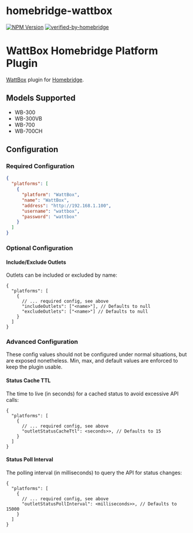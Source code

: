 # homebridge-wattbox

[![NPM Version](https://img.shields.io/npm/v/homebridge-wattbox.svg)](https://www.npmjs.com/package/homebridge-wattbox)
[![verified-by-homebridge](https://badgen.net/badge/homebridge/verified/purple)](https://github.com/homebridge/homebridge/wiki/Verified-Plugins)

# WattBox Homebridge Platform Plugin

[WattBox](https://www.snapav.com/shop/en/snapav/wattbox) plugin
for [Homebridge](https://github.com/homebridge/homebridge).

## Models Supported

- WB-300
- WB-300VB
- WB-700
- WB-700CH

## Configuration

### Required Configuration

```json
{
  "platforms": [
    {
      "platform": "WattBox",
      "name": "WattBox",
      "address": "http://192.168.1.100",
      "username": "wattbox",
      "password": "wattbox"
    }
  ]
}
```

### Optional Configuration

#### Include/Exclude Outlets

Outlets can be included or excluded by name:

```
{
  "platforms": [
    {
      // ... required config, see above
      "includeOutlets": ["<name>"], // Defaults to null
      "excludeOutlets": ["<name>"] // Defaults to null
    }
  ]
}
```

### Advanced Configuration

These config values should not be configured under normal situations, but are
exposed nonetheless. Min, max, and default values are enforced to keep the
plugin usable.

#### Status Cache TTL

The time to live (in seconds) for a cached status to avoid excessive API calls:

```
{
  "platforms": [
    {
      // ... required config, see above
      "outletStatusCacheTtl": <seconds>>, // Defaults to 15
    }
  ]
}
```

#### Status Poll Interval

The polling interval (in milliseconds) to query the API for status changes:

```
{
  "platforms": [
    {
      // ... required config, see above
      "outletStatusPollInterval": <milliseconds>>, // Defaults to 15000
    }
  ]
}
```
